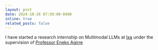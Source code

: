 ```yaml
---
layout: post
date: 2024-10-26 07:59:00-0400
inline: true
related_posts: false
---
```


I have started a research internship on Multimodal LLMs at [Ixa](https://ixa.eus/) under the supervision of [Professor Eneko Agirre](https://eagirre.github.io/)